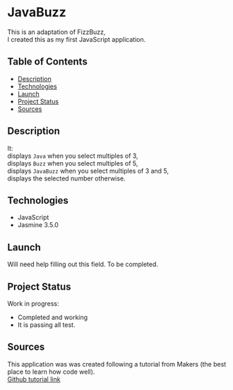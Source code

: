 # JavaBuzz

This is an adaptation of FizzBuzz,  
I created this as my first JavaScript application.

## Table of Contents

* [Description](#description)
* [Technologies](#technologies)
* [Launch](#launch)
* [Project Status](#project-status)
* [Sources](#sources)

## Description

It:  
displays `Java` when you select multiples of 3,  
displays `Buzz` when you select multiples of 5,  
displays `JavaBuzz` when you select multiples of 3 and 5,  
displays the selected number otherwise.

## Technologies

* JavaScript
* Jasmine 3.5.0

## Launch

Will need help filling out this field. To be completed.

## Project Status

Work in progress:

* Completed and working
* It is passing all test.

## Sources

This application was was created following a tutorial from Makers (the best place to learn how code well).  
[Github tutorial link](https://github.com/makersacademy/course/blob/master/pills/javascript&JasminePill.md)